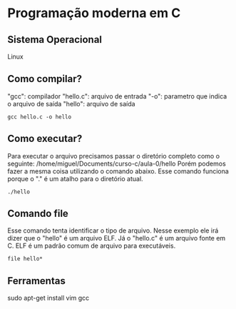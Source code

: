 # Programação moderna em C

## Sistema Operacional
Linux

## Como compilar?
"gcc": compilador
"hello.c": arquivo de entrada
"-o": parametro que indica o arquivo de saída
"hello": arquivo de saída
```
gcc hello.c -o hello
```

## Como executar?
Para executar o arquivo precisamos passar o diretório completo como o seguinte:
/home/miguel/Documents/curso-c/aula-0/hello 
Porém podemos fazer a mesma coisa utilizando o comando abaixo. Esse comando funciona porque o "." é um atalho para o diretório atual.
```
./hello
```
## Comando file
Esse comando tenta identificar o tipo de arquivo.
Nesse exemplo ele irá dizer que o "hello" é um arquivo ELF. Já o "hello.c" é um arquivo fonte em C.
ELF é um padrão comum de arquivo para executáveis.
```
file hello*
```


## Ferramentas
sudo apt-get install vim gcc
